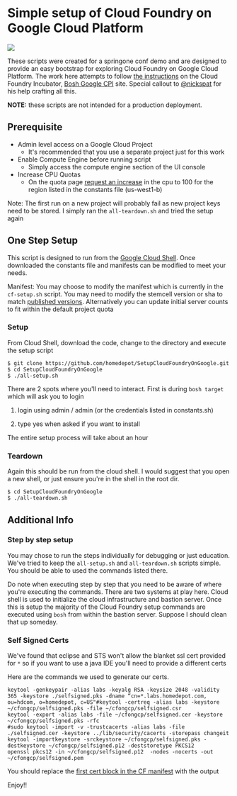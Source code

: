 # Simple setup of Cloud Foundry on Google Cloud Platform

![](timelapse-setup.gif)

These scripts were created for a springone conf demo and are designed to provide an easy bootstrap for exploring Cloud Foundry on Google Cloud Platform. The work here attempts to follow [the instructions](https://github.com/cloudfoundry-incubator/bosh-google-cpi-release/blob/master/docs/bosh/README.md) on the Cloud Foundry Incubator, [Bosh Google CPI](https://github.com/cloudfoundry-incubator/bosh-google-cpi-release) site. Special callout to [@nickspat](https://github.com/nickspat/setupcfongcp) for his help crafting all this.

__NOTE:__ these scripts are not intended for a production deployment.


## Prerequisite

* Admin level access on a Google Cloud Project
	- It's recommended that you use a separate project just for this work
* Enable Compute Engine before running script
	- Simply access the compute engine section of the UI console
* Increase CPU Quotas
	- On the quota page [request an increase](https://console.cloud.google.com/compute/quotas) in the cpu to 100 for the region listed in the constants file (us-west1-b)


Note: The first run on a new project will probably fail as new project keys need to be stored. I simply ran the ``all-teardown.sh`` and tried the setup again


## One Step Setup

This script is designed to run from the [Google Cloud Shell](https://cloud.google.com/shell/docs/). Once downloaded the constants file and manifests can be modified to meet your needs.

Manifest: You may choose to modify the manifest which is currently in the ``cf-setup.sh`` script. You may need to modify the stemcell version or sha to match [published versions](https://github.com/cloudfoundry-incubator/bosh-google-cpi-release). Alternatively you can update initial server counts to fit within the default project quota


### Setup

From Cloud Shell, download the code, change to the directory and execute the setup script

```
$ git clone https://github.com/homedepot/SetupCloudFoundryOnGoogle.git
$ cd SetupCloudFoundryOnGoogle
$ ./all-setup.sh
```


There are 2 spots where you'll need to interact. First is during `bosh target` which will ask you to login

1) login using admin / admin (or the credentials listed in constants.sh)

2) type yes when asked if you want to install

The entire setup process will take about an hour



### Teardown

Again this should be run from the cloud shell. I would suggest that you open a new shell, or just ensure you're in the shell in the root dir.

```
$ cd SetupCloudFoundryOnGoogle
$ ./all-teardown.sh
```

## Additional Info

### Step by step setup
You may chose to run the steps individually for debugging or just education. We've tried to keep the ``all-setup.sh`` and ``all-teardown.sh`` scripts simple. You should be able to used the commands listed there.

Do note when executing step by step that you need to be aware of where you're executing the commands. There are two systems at play here. Cloud shell is used to initialize the cloud infrastructure and bastion server. Once this is setup the majority of the Cloud Foundry setup commands are executed using ``bosh`` from within the bastion server. Suppose I should clean that up someday.

### Self Signed Certs
We've found that eclipse and STS won't allow the blanket ssl cert provided for ``*`` so if you want to use a java IDE you'll need to provide a different certs

Here are the commands we used to generate our certs.

```
keytool -genkeypair -alias labs -keyalg RSA -keysize 2048 -validity 365 -keystore ./selfsigned.pks -dname “cn=*.labs.homedepot.com, ou=hdcom, o=homedepot, c=US"#keytool -certreq -alias labs -keystore ~/cfongcp/selfsigned.pks -file ~/cfongcp/selfsigned.csr
keytool -export -alias labs -file ~/cfongcp/selfsigned.cer -keystore ~/cfongcp/selfsigned.pks -rfc
#sudo keytool -import -v -trustcacerts -alias labs -file ./selfsigned.cer -keystore ../lib/security/cacerts -storepass changeit
keytool -importkeystore -srckeystore ~/cfongcp/selfsigned.pks -destkeystore ~/cfongcp/selfsigned.p12 -deststoretype PKCS12
openssl pkcs12 -in ~/cfongcp/selfsigned.p12  -nodes -nocerts -out ~/cfongcp/selfsigned.pem
```

You should replace the [first cert block in the CF manifest](https://github.com/cgrant/setupcfongcp/blob/master/cf-setup.sh#L38-L76) with the output




Enjoy!!
